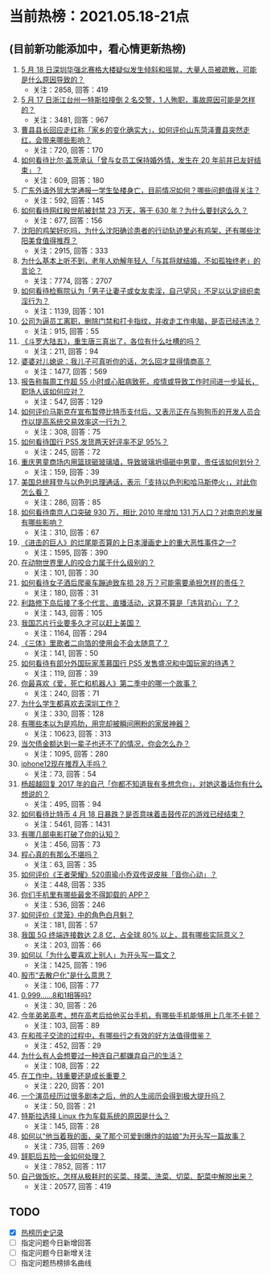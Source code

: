 # 当前热榜：2021.05.18-21点
## (目前新功能添加中，看心情更新热榜)
1. [5 月 18 日深圳华强北赛格大楼疑似发生倾斜和摇晃，大量人员被疏散，可能是什么原因导致的？](https://www.zhihu.com/question/460114800)
    * 关注：2858, 回答：419
2. [5 月 17 日浙江台州一特斯拉撞倒 2 名交警，1 人殉职，事故原因可能是怎样的？](https://www.zhihu.com/question/460003832)
    * 关注：3481, 回答：967
3. [曹县县长回应走红称「家乡的变化确实大」，如何评价山东菏泽曹县突然走红，会带来哪些影响？](https://www.zhihu.com/question/460089541)
    * 关注：720, 回答：170
4. [如何看待比尔·盖茨承认「曾与女员工保持婚外情，发生在 20 年前并已友好结束」？](https://www.zhihu.com/question/460064207)
    * 关注：609, 回答：180
5. [广东外语外贸大学通报一学生坠楼身亡，目前情况如何？哪些问题值得关注？](https://www.zhihu.com/question/460072382)
    * 关注：592, 回答：145
6. [如何看待网红殷世航被封禁 23 万天，等于 630 年？为什么要封这么久？](https://www.zhihu.com/question/459925437)
    * 关注：677, 回答：156
7. [沈阳的鸡架好吃吗，为什么沈阳确诊患者的行动轨迹里必有鸡架，还有哪些沈阳美食值得推荐？](https://www.zhihu.com/question/459920240)
    * 关注：2915, 回答：333
8. [为什么基本上听不到，老年人劝解年轻人「与其将就结婚，不如孤独终老」的言论？](https://www.zhihu.com/question/454631538)
    * 关注：7774, 回答：2707
9. [如何看待检察院认为「男子让妻子或女友卖淫，自己望风」不足以认定组织卖淫行为？](https://www.zhihu.com/question/459692463)
    * 关注：1139, 回答：101
10. [公司为逼员工离职，删除门禁和打卡指纹，并收走工作电脑，是否已经违法？](https://www.zhihu.com/question/458446577)
    * 关注：915, 回答：55
11. [《斗罗大陆五》，重生唐三真出了，各位有什么吐槽的吗？](https://www.zhihu.com/question/459557005)
    * 关注：211, 回答：94
12. [婆婆对儿媳说：我儿子可真听你的话，怎么回才显得情商高？](https://www.zhihu.com/question/431787513)
    * 关注：1477, 回答：569
13. [报告称每周工作超 55 小时或心脏病致死，疫情或导致工作时间进一步延长，职场人该如何应对？](https://www.zhihu.com/question/460063511)
    * 关注：547, 回答：129
14. [如何评价马斯克在宣布暂停比特币支付后，又表示正在与狗狗币的开发人员合作以提高系统交易效率这一行为？](https://www.zhihu.com/question/459406032)
    * 关注：308, 回答：75
15. [如何看待国行 PS5 发货两天好评率不足 95%？](https://www.zhihu.com/question/459814387)
    * 关注：245, 回答：72
16. [重庆男童商场内用篮球砸玻璃墙，导致玻璃坍塌砸中男童，责任该如何划分？](https://www.zhihu.com/question/459951061)
    * 关注：159, 回答：39
17. [美国总统拜登与以色列总理通话，表示「支持以色列和哈马斯停火」，对此你怎么看？](https://www.zhihu.com/question/460061637)
    * 关注：286, 回答：85
18. [如何看待南京人口突破 930 万，相比 2010 年增加 131 万人口？对南京的发展有哪些影响？](https://www.zhihu.com/question/460073729)
    * 关注：310, 回答：67
19. [《进击的巨人》的烂尾能否算的上日本漫画史上的重大恶性事件之一?](https://www.zhihu.com/question/453573225)
    * 关注：1595, 回答：390
20. [在动物世界里人的咬合力属于什么级别的？](https://www.zhihu.com/question/459408371)
    * 关注：101, 回答：30
21. [如何看待女子酒后爬豪车蹦迪致车损 28 万？可能需要承担怎样的责任？](https://www.zhihu.com/question/459759486)
    * 关注：180, 回答：31
22. [利路修下岛后接了多个代言、直播活动，这算不算是「违背初心」了？](https://www.zhihu.com/question/460088683)
    * 关注：143, 回答：105
23. [我国芯片行业要多久才可以赶上美国？](https://www.zhihu.com/question/403452621)
    * 关注：1164, 回答：294
24. [《三体》里歌者二向箔的使用会不会太随意了？](https://www.zhihu.com/question/459124778)
    * 关注：141, 回答：50
25. [如何看待有部分外国玩家羡慕国行 PS5 发售盛况和中国玩家的待遇？](https://www.zhihu.com/question/459685754)
    * 关注：119, 回答：39
26. [你最喜欢《爱，死亡和机器人》第二季中的哪一个故事？](https://www.zhihu.com/question/459301237)
    * 关注：240, 回答：71
27. [为什么学生都喜欢去深圳工作？](https://www.zhihu.com/question/442868905)
    * 关注：330, 回答：128
28. [有哪些本以为是鸡肋，用完却被瞬间圈粉的家居神器？](https://www.zhihu.com/question/359026960)
    * 关注：10623, 回答：313
29. [当欠债金额达到一辈子也还不了的情况，你会怎么办？](https://www.zhihu.com/question/458085883)
    * 关注：1095, 回答：280
30. [iphone12现在推荐入手吗？](https://www.zhihu.com/question/444574639)
    * 关注：73, 回答：54
31. [杨超越回复 2017 年的自己「你都不知道我有多想念你」，对她这番话你有什么想说的？](https://www.zhihu.com/question/459691259)
    * 关注：495, 回答：94
32. [如何看待比特币 4 月 18 日暴跌？是否意味着击鼓传花的游戏已经结束？](https://www.zhihu.com/question/455237775)
    * 关注：5461, 回答：1431
33. [有哪几部电影打破了你的认知？](https://www.zhihu.com/question/451719867)
    * 关注：456, 回答：73
34. [程心真的有那么不堪吗？](https://www.zhihu.com/question/418036982)
    * 关注：63, 回答：35
35. [如何评价《王者荣耀》520周瑜小乔双传说皮肤「音你心动」？](https://www.zhihu.com/question/459994516)
    * 关注：448, 回答：335
36. [你们手机里有哪些最舍不得卸载的 APP？](https://www.zhihu.com/question/427095722)
    * 关注：536, 回答：246
37. [如何评价《灵笼》中的角色白月魁？](https://www.zhihu.com/question/458161195)
    * 关注：181, 回答：57
38. [我国 5G 终端连接数达 2.8 亿，占全球 80% 以上，具有哪些实际意义？](https://www.zhihu.com/question/459871336)
    * 关注：203, 回答：66
39. [如何以「为什么要喜欢上别人」为开头写一篇文？](https://www.zhihu.com/question/443120413)
    * 关注：1425, 回答：196
40. [股市“去散户化”是什么意思？](https://www.zhihu.com/question/459212443)
    * 关注：106, 回答：77
41. [0.999......8和1相等吗?](https://www.zhihu.com/question/459883219)
    * 关注：30, 回答：26
42. [今年弟弟高考，想在高考后给他买台手机，有哪些手机能够用上几年不卡顿？](https://www.zhihu.com/question/459230225)
    * 关注：103, 回答：89
43. [在和孩子交流的过程中，有哪些行之有效的好方法值得借鉴？](https://www.zhihu.com/question/458256670)
    * 关注：452, 回答：29
44. [为什么有人会想要过一种连自己都嫌弃自己的生活？](https://www.zhihu.com/question/459325343)
    * 关注：108, 回答：22
45. [在工作中，钱重要还是成长重要？](https://www.zhihu.com/question/459178301)
    * 关注：220, 回答：201
46. [一个演员经历过很多剧本之后，他的人生阅历会得到极大提升吗？](https://www.zhihu.com/question/455251862)
    * 关注：50, 回答：21
47. [特斯拉选择 Linux 作为车载系统的原因是什么？](https://www.zhihu.com/question/455892933)
    * 关注：145, 回答：28
48. [如何以“他当着我的面，亲了那个可爱到爆炸的姑娘”为开头写一篇故事？](https://www.zhihu.com/question/445435350)
    * 关注：735, 回答：269
49. [辞职后五险一金如何处理？](https://www.zhihu.com/question/54840341)
    * 关注：7852, 回答：117
50. [自己做饭吃，怎样从极耗时的买菜、择菜、洗菜、切菜、配菜中解脱出来？](https://www.zhihu.com/question/22903687)
    * 关注：20577, 回答：419
## TODO
* [x] [热榜历史记录](hot_history/AllHot.md)
* [ ] 指定问题今日新增回答
* [ ] 指定问题今日新增关注
* [ ] 指定问题热榜排名曲线
